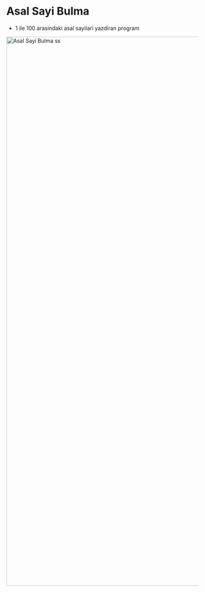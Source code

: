 # Asal Sayi Bulma

- 1 ile 100 arasindaki asal sayilari yazdiran program

<img width="1440" alt="Asal Sayi Bulma ss" src="https://github.com/suleymankayir/Hafta-1/assets/105708213/7002d829-1ddf-4d3e-8016-3f1c54c5c7f0">

